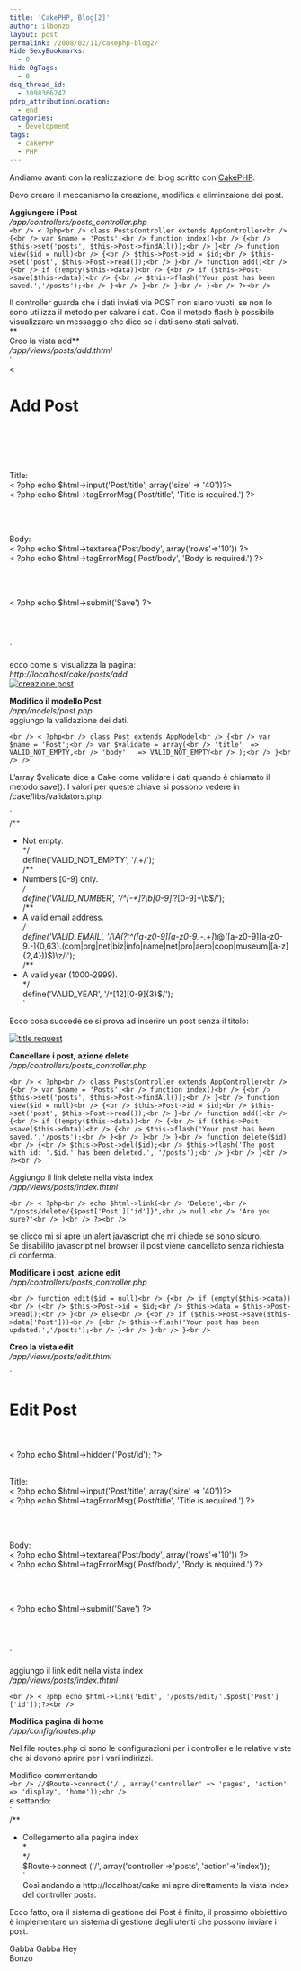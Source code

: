 ```yaml
---
title: 'CakePHP, Blog[2]'
author: ilbonzo
layout: post
permalink: /2008/02/11/cakephp-blog2/
Hide SexyBookmarks:
  - 0
Hide OgTags:
  - 0
dsq_thread_id:
  - 1098366247
pdrp_attributionLocation:
  - end
categories:
  - Development
tags:
  - cakePHP
  - PHP
---
```

Andiamo avanti con la realizzazione del blog scritto con <a href="http://cakephp.org" class="Tips3" title="CakePHP framework web">CakePHP</a>.

Devo creare il meccanismo la creazione, modifica e eliminzaione dei post.

**Aggiungere i Post**  
*/app/controllers/posts_controller.php*  
`<br />
< ?php<br />
class PostsController extends AppController<br />
{<br />
    var $name = 'Posts';<br />
    function index()<br />
    {<br />
        $this->set('posts', $this->Post->findAll());<br />
    }<br />
	function view($id = null)<br />
    {<br />
        $this->Post->id = $id;<br />
        $this->set('post', $this->Post->read());<br />
    }<br />
	function add()<br />
    {<br />
        if (!empty($this->data))<br />
        {<br />
            if ($this->Post->save($this->data))<br />
            {<br />
                $this->flash('Your post has been saved.','/posts');<br />
            }<br />
        }<br />
    }<br />
}<br />
?><br />
`

Il controller guarda che i dati inviati via POST non siano vuoti, se non lo sono utilizza il metodo per salvare i dati. Con il metodo flash è possibile visualizzare un messaggio che dice se i dati sono stati salvati.  
**  
Creo la vista add**  
*/app/views/posts/add.thtml*  
`<br />
< <h1>Add Post</h1><br />
<form method="post" action="<?php echo $html->url('/posts/add')?>"><br />
    <p><br />
        Title:<br />
        < ?php echo $html->input('Post/title', array('size' => '40'))?><br />
        < ?php echo $html->tagErrorMsg('Post/title', 'Title is required.') ?><br />
    </p><br />
    <p><br />
        Body:<br />
        < ?php echo $html->textarea('Post/body', array('rows'=>'10')) ?><br />
        < ?php echo $html->tagErrorMsg('Post/body', 'Body is required.') ?><br />
    </p><br />
    <p><br />
        < ?php echo $html->submit('Save') ?><br />
    </p><br />
</form><br />
`

ecco come si visualizza la pagina:  
*http://localhost/cake/posts/add*  
<a href='http://magni.me/wp-content/uploads/2008/02/003_add_post.png' title='creazione post' rel='lightbox'><img src='http://magni.me/wp-content/uploads/2008/02/003_add_post.thumbnail.png' alt='creazione post' /></a>

**Modifico il modello Post**  
*/app/models/post.php*  
aggiungo la validazione dei dati.

`<br />
< ?php<br />
class Post extends AppModel<br />
{<br />
    var $name = 'Post';<br />
    var $validate = array(<br />
        'title'  => VALID_NOT_EMPTY,<br />
        'body'   => VALID_NOT_EMPTY<br />
    );<br />
}<br />
?>`

L&#8217;array $validate dice a Cake come validare i dati quando è chiamato il metodo save(). I valori per queste chiave si possono vedere in /cake/libs/validators.php.

`<br />
/**<br />
 * Not empty.<br />
 */<br />
	define('VALID_NOT_EMPTY', '/.+/');<br />
/**<br />
 * Numbers [0-9] only.<br />
 */<br />
	define('VALID_NUMBER', '/^[-+]?\b[0-9]*\.?[0-9]+\b$/');<br />
/**<br />
 * A valid email address.<br />
 */<br />
	define('VALID_EMAIL', '/\A(?:^([a-z0-9][a-z0-9_\-\.\+]*)@([a-z0-9][a-z0-9\.\-]{0,63}\.(com|org|net|biz|info|name|net|pro|aero|coop|museum|[a-z]{2,4}))$)\z/i');<br />
/**<br />
 * A valid year (1000-2999).<br />
 */<br />
	define('VALID_YEAR', '/^[12][0-9]{3}$/');<br />
`

Ecco cosa succede se si prova ad inserire un post senza il titolo:

<a href='http://magni.me/wp-content/uploads/2008/02/004_cake_title_request.png' title='title request' rel='lightbox'><img src='http://magni.me/wp-content/uploads/2008/02/004_cake_title_request.thumbnail.png' alt='title request' /></a>

**Cancellare i post, azione delete**  
*/app/controllers/posts_controller.php*

`<br />
< ?php<br />
class PostsController extends AppController<br />
{<br />
    var $name = 'Posts';<br />
    function index()<br />
    {<br />
        $this->set('posts', $this->Post->findAll());<br />
    }<br />
	function view($id = null)<br />
    {<br />
        $this->Post->id = $id;<br />
        $this->set('post', $this->Post->read());<br />
    }<br />
	function add()<br />
    {<br />
        if (!empty($this->data))<br />
        {<br />
            if ($this->Post->save($this->data))<br />
            {<br />
                $this->flash('Your post has been saved.','/posts');<br />
            }<br />
        }<br />
    }<br />
	function delete($id)<br />
	{<br />
		$this->Post->del($id);<br />
		$this->flash('The post with id: '.$id.' has been deleted.', '/posts');<br />
	}<br />
}<br />
?><br />
`

Aggiungo il link delete nella vista index  
*/app/views/posts/index.thtml*

`<br />
< ?php<br />
echo $html->link(<br />
                'Delete',<br />
                "/posts/delete/{$post['Post']['id']}",<br />
                null,<br />
                'Are you sure?'<br />
            )<br />
?><br />
`

se clicco mi si apre un alert javascript che mi chiede se sono sicuro.  
Se disabilito javascript nel browser il post viene cancellato senza richiesta di conferma.

**Modificare i post, azione edit**  
*/app/controllers/posts_controller.php*

`<br />
	function edit($id = null)<br />
	{<br />
		if (empty($this->data))<br />
		{<br />
			$this->Post->id = $id;<br />
			$this->data = $this->Post->read();<br />
		}<br />
		else<br />
		{<br />
			if ($this->Post->save($this->data['Post']))<br />
			{<br />
				$this->flash('Your post has been updated.','/posts');<br />
			}<br />
		}<br />
	}<br />
`

**Creo la vista edit**  
*/app/views/posts/edit.thtml*

`<br />
<h1>Edit Post</h1><br />
<form method="post" action="< ?php echo $html->url('/posts/edit')?>"><br />
    < ?php echo $html->hidden('Post/id'); ?><br />
    <p><br />
        Title:<br />
        < ?php echo $html->input('Post/title', array('size' => '40'))?><br />
        < ?php echo $html->tagErrorMsg('Post/title', 'Title is required.') ?><br />
    </p><br />
    <p><br />
        Body:<br />
        < ?php echo $html->textarea('Post/body', array('rows'=>'10')) ?><br />
        < ?php echo $html->tagErrorMsg('Post/body', 'Body is required.') ?><br />
    </p><br />
    <p><br />
        < ?php echo $html->submit('Save') ?><br />
    </p><br />
</form><br />
`

aggiungo il link edit nella vista index  
*/app/views/posts/index.thtml*

`<br />
 < ?php echo $html->link('Edit', '/posts/edit/'.$post['Post']['id']);?><br />
`

**Modifica pagina di home**  
*/app/config/routes.php*

Nel file routes.php ci sono le configurazioni per i controller e le relative viste che si devono aprire per i vari indirizzi.

Modifico commentando  
`<br />
	//$Route->connect('/', array('controller' => 'pages', 'action' => 'display', 'home'));<br />
`  
e settando:  
`<br />
/**<br />
* Collegamento alla pagina index<br />
*<br />
*/<br />
	$Route->connect ('/', array('controller'=>'posts', 'action'=>'index'));<br />
`  
Così andando a http://localhost/cake mi apre direttamente la vista index del controller posts.

Ecco fatto, ora il sistema di gestione dei Post è finito, il prossimo obbiettivo è implementare un sistema di gestione degli utenti che possono inviare i post.

Gabba Gabba Hey  
Bonzo

<div class='kindleWidget kindleLight' >
  
</div>

